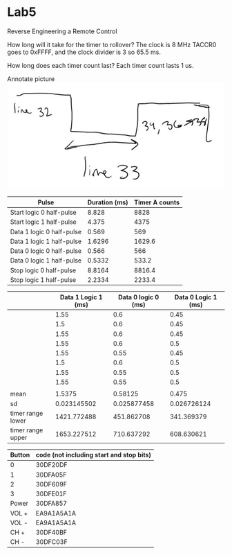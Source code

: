 Lab5
====

Reverse Engineering a Remote Control

How long will it take for the timer to rollover?
The clock is 8 MHz TACCR0 goes to 0xFFFF, and the clock divider is 3 so 65.5 ms.

How long does each timer count last?
Each timer count lasts 1 us.

Annotate picture
![alt tag](https://raw.githubusercontent.com/seanbapty/Lab5/master/timerpicuture.JPG)

| Pulse                     | Duration (ms) | Timer A counts |
|---------------------------|---------------|----------------|
| Start logic 0 half-pulse  | 8.828         | 8828           |
| Start logic 1 half-pulse  | 4.375         | 4375           |
| Data 1 logic 0 half-pulse | 0.569         | 569            |
| Data 1 logic 1 half-pulse | 1.6296        | 1629.6         |
| Data 0 logic 0 half-pulse | 0.566         | 566            |
| Data 0 logic 1 half-pulse | 0.5332        | 533.2          |
| Stop logic 0 half-pulse   | 8.8164        | 8816.4         |
| Stop logic 1 half-pulse   | 2.2334        | 2233.4         |


|                   | Data 1 Logic 1 (ms) | Data 0 logic 0 (ms) | Data 0 Logic 1 (ms) |
|-------------------|---------------------|---------------------|---------------------|
|                   | 1.55                | 0.6                 | 0.45                |
|                   | 1.5                 | 0.6                 | 0.45                |
|                   | 1.55                | 0.6                 | 0.45                |
|                   | 1.55                | 0.6                 | 0.5                 |
|                   | 1.55                | 0.55                | 0.45                |
|                   | 1.5                 | 0.6                 | 0.5                 |
|                   | 1.55                | 0.55                | 0.5                 |
|                   | 1.55                | 0.55                | 0.5                 |
|                   |                     |                     |                     |
| mean              | 1.5375              | 0.58125             | 0.475               |
| sd                | 0.023145502         | 0.025877458         | 0.026726124         |
| timer range lower | 1421.772488         | 451.862708          | 341.369379          |
| timer range upper | 1653.227512         | 710.637292          | 608.630621          |


| Button | code (not including start and stop bits) |
|--------|------------------------------------------|
| 0      | 30DF20DF                                 |
| 1      | 30DFA05F                                 |
| 2      | 30DF609F                                 |
| 3      | 30DFE01F                                 |
| Power  | 30DFA857                                 |
| VOL +  | EA9A1A5A1A                               |
| VOL -  | EA9A1A5A1A                               |
| CH +   | 30DF40BF                                 |
| CH -   | 30DFC03F                                 |
